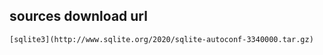 ## sources download url
```
[sqlite3](http://www.sqlite.org/2020/sqlite-autoconf-3340000.tar.gz)
```